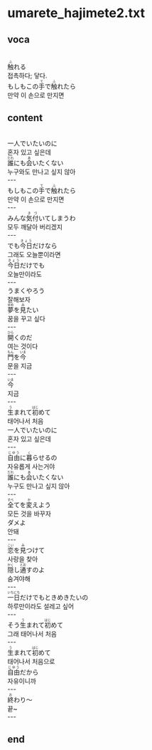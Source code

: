 <h1>umarete_hajimete2.txt</h1>
<h2>voca</h2><br>
<ruby>触<rt>ふ</rt></ruby>れる<br>
접촉하다; 닿다.<br>
もしもこの<ruby>手<rt>て</rt></ruby>で<ruby>触<rt>ふ</rt></ruby>れたら<br>
만약 이 손으로 만지면<br>
<h2>content</h2><br>
一人でいたいのに<br>
혼자 있고 싶은데<br>
<ruby>誰<rt>だれ</rt></ruby>にも<ruby>会<rt>あ</rt></ruby>いたくない<br>
누구와도 만나고 싶지 않아<br>
---<br>
もしもこの<ruby>手<rt>て</rt></ruby>で<ruby>触<rt>ふ</rt></ruby>れたら<br>
만약 이 손으로 만지면<br>
---<br>
みんな<ruby>気付<rt>きづ</rt></ruby>いてしまうわ<br>
모두 깨달아 버리겠지<br>
---<br>
でも<ruby>今日<rt>きょう</rt></ruby>だけなら<br>
그래도 오늘뿐이라면<br>
<ruby>今日<rt>きょう</rt></ruby>だけでも<br>
오늘만이라도<br>
---<br>
うまくやろう<br>
잘해보자<br>
<ruby>夢<rt>ゆめ</rt></ruby>を<ruby>見<rt>み</rt></ruby>たい<br>
꿈을 꾸고 싶다<br>
---<br>
<ruby>開<rt>ひら</rt></ruby>くのだ<br>
여는 것이다<br>
<ruby>門<rt>もん</rt></ruby>を<ruby>今<rt>いま</rt></ruby><br>
문을 지금<br>
---<br>
<ruby>今<rt>いま</rt></ruby><br>
지금<br>
---<br>
<ruby>生<rt>う</rt></ruby>まれて<ruby>初<rt>はじ</rt></ruby>めて<br>
태어나서 처음<br>
一人でいたいのに<br>
혼자 있고 싶은데<br>
---<br>
<ruby>自由<rt>じゆう</rt></ruby>に<ruby>暮<rt>く</rt></ruby>らせるの<br>
자유롭게 사는거야<br>
<ruby>誰<rt>だれ</rt></ruby>にも<ruby>会<rt>あ</rt></ruby>いたくない<br>
누구도 만나고 싶지 않아<br>
---<br>
<ruby>全<rt>すべ</rt></ruby>てを<ruby>変<rt>か</rt></ruby>えよう<br>
모든 것을 바꾸자<br>
ダメよ<br>
안돼<br>
---<br>
<ruby>恋<rt>こい</rt></ruby>を<ruby>見<rt>み</rt></ruby>つけて<br>
사랑을 찾아<br>
<ruby>隠<rt>かく</rt></ruby>し<ruby>通<rt>とお</rt></ruby>すのよ<br>
숨겨야해<br>
---<br>
<ruby>一<rt>いち</rt></ruby><ruby>日<rt>にち</rt></ruby>だけでもときめきたいの<br>
하루만이라도 설레고 싶어<br>
---<br>
そう<ruby>生<rt>う</rt></ruby>まれて<ruby>初<rt>はじ</rt></ruby>めて<br>
그래 태어나서 처음<br>
---<br>
<ruby>生<rt>う</rt></ruby>まれて<ruby>初<rt>はじ</rt></ruby>めて<br>
태어나서 처음으로<br>
<ruby>自由<rt>じゆう</rt></ruby>だから<br>
자유이니까<br>
---<br>
<ruby>終<rt>お</rt></ruby>わり～<br>
끝~<br>
---<br>
<h2>end</h2>
